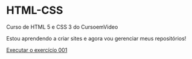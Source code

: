 # HTML-CSS
 Curso de HTML 5 e CSS 3 do CursoemVideo

 Estou aprendendo a criar sites e agora vou gerenciar meus repositórios!

<a href="https://eduardoamoreira.github.io/HTML-CSS/exercicios/exx001/">Executar o exercícío 001